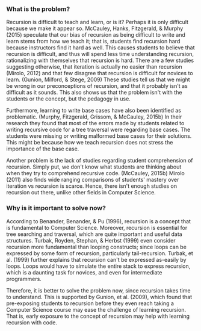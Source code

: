 ### What is the problem?

Recursion is difficult to teach and learn, or is it?
Perhaps it is only difficult because we make it appear so.
McCauley, Hanks, Fitzgerald, & Murphy (2015) speculate that our bias of recursion as being difficult to write and learn stems from how we teach it; that is, students find recursion hard because instructors find it hard as well.
This causes students to believe that recursion is difficult, and thus will spend less time understanding recursion, rationalizing with themselves that recursion is hard.
There are a few studies suggesting otherwise, that iteration is actually no easier than recursion (Mirolo, 2012) and that few disagree that recursion is difficult for novices to learn. (Gunion, Milford, & Stege, 2009)
These studies tell us that we might be wrong in our preconceptions of recursion, and that it probably isn't as difficult as it sounds.
This also shows us that the problem isn't with the students or the concept, but the pedagogy in use.
 
Furthermore, learning to write base cases have also been identified as problematic. (Murphy, Fitzgerald, Grissom, & McCauley, 2015b)
In their research they found that most of the errors made by students related to writing recursive code for a tree traversal were regarding base cases.
The students were missing or writing malformed base cases for their solutions.
This might be because how we teach recursion does not stress the importance of the base case.
 
Another problem is the lack of studies regarding student comprehension of recursion.
Simply put, we don't know what students are thinking about when they try to comprehend recursive code. (McCauley, 2015b)
Mirolo (2011) also finds wide ranging comparisons of students' mastery over iteration vs recursion is scarce.
Hence, there isn't enough studies on recursion out there, unlike other fields in Computer Science.

### Why is it important to solve now?

According to Benander, Benander, & Pu (1996), recursion is a concept that is fundamental to Computer Science.
Moreover, recursion is essential for tree searching and traversal, which are quite important and useful data structures.
Turbak, Royden, Stephan, & Herbst (1999) even consider recursion more fundamental than looping constructs; since loops can be expressed by some form of recursion, particularly tail-recursion.
Turbak, et al. (1999) further explains that recursion can't be expressed as-easily by loops.
Loops would have to simulate the entire stack to express recursion, which is a daunting task for novices, and even for intermediate programmers.
 
Therefore, it is better to solve the problem now, since recursion takes time to understand.
This is supported by Gunion, et al. (2009), which found that pre-exposing students to recursion before they even reach taking a Computer Science course may ease the challenge of learning recursion.
That is, early exposure to the concept of recursion may help with learning recursion with code.
